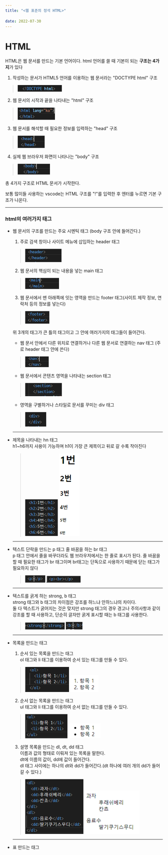 ```yaml
---
title: "<웹 표준의 정석 HTML>"

date: 2022-07-30
---
```


# HTML 

HTML은 웹 문서를 만드는 기본 언어이다. 
html 언어를 쓸 때 기본이 되는 **구조는 4가지**가 있다

1. 작성하는 문서가 HTML5 언어를 이용하는 웹 문서라는 "DOCTYPE html" 구조
>![doc](/assets/img/html%20img/doc.PNG)

2. 웹 문서의 시작과 끝을 나타내는 "html" 구조
>![html](/assets/img/html%20img/html.PNG)

3. 웹 문서를 해석할 때 필요한 정보를 입력하는 "head" 구조
>![head](/assets/img/html%20img/head.PNG)

4. 실제 웹 브라우저 화면이 나타나는 "body" 구조
>![body](/assets/img/html%20img/body.PNG)

총 4가지 구조로 HTML 문서가 시작한다.

보통 많이들 사용하는 vscode는 HTML 구조를 "!"를 입력한 후 엔터를 누르면 기본 구조가 나온다.

***

### html의 여러가지 태그

+ 웹 문서의 구조를 만드는 주요 시멘틱 태그 (body 구조 안에 들어간다.)

  1. 주로 검색 창이나 사이트 메뉴에 삽입하는 header 태그
  >![header](/assets/img/html%20img/header.PNG)
  
  2. 웹 문서의 핵심이 되는 내용을 넣는 main 태그
  >![main](/assets/img/html%20img/main.PNG)

  3. 웹 문서에서 맨 아래쪽에 잇는 영역을 만드는 footer 태그(사이트 제작 정보, 연락처 등의 정보를 넣는다)
  >![footer](/assets/img/html%20img/footer.PNG)
  
  위 3개의 태그가 큰 틀의 태그이고 그 안에 여러가지의 태그들이 들어간다.

  + 웹 문서 안에서 다른 위치로 연결하거나 다른 웹 문서로 연결하는 nav 태그 (주로 header 태그 안에 쓴다)
  >![nav](/assets/img/html%20img/nav.PNG)

  + 웹 문서에서 콘텐츠 영역을 나타내는 section 태그
  >![section](/assets/img/html%20img/section.PNG)

  + 영역을 구별하거나 스타일로 문서를 꾸미는 div 태그
  >![div](/assets/img/html%20img/div.PNG)

  ***

+ 제목을 나타내는 hn 태그<br/>
  h1~h6까지 사용이 가능하며 h1이 가장 큰 제목이고 뒤로 갈 수록 작아진다
  >![hn](/assets/img/html%20img/hn.PNG) ![hnex](/assets/img/html%20img/hnex.PNG)

  ***

+ 텍스트 단락을 만드는 p 태그 줄 바꿈을 하는 br 태그<br/>
  p 태그 안에서 줄을 바꾸더라도 웹 브라우저에서는 한 줄로 표시가 된다. 줄 바꿈을 할 때 필요한 태그가 br 태그이며 br태그는 단독으로 사용하기 때문에 닫는 태그가 필요하지 않다
  >![p](/assets/img/html%20img/p.PNG) ![br](/assets/img/html%20img/br.PNG)
 
  ***

+ 텍스트를 굵게 하는 strong, b 태그<br/>
  strong 태그와 b 태그의 차이점은 강조를 하느냐 안하느냐의 차이다.<br/> 둘 다 텍스트가 굵어지는 것은 맞지만 strong 태그의 경우 경고나 주의사항과 같이 강조를 할 때 사용하고, 단순히 글자만 굵게 표시할 때는 b 태그를 사용한다.
  >![strong](/assets/img/html%20img/strong.PNG)   ![b](/assets/img/html%20img/b.PNG)

  ***

+ 목록을 만드는 태그
  1. 순서 있는 목록을 만드는 태그<br/>
    ol 태그와 li 태그를 이용하여 순서 있는 태그를 만들 수 있다.
    >![ol](/assets/img/html%20img/ol.PNG) ![olex](/assets/img/html%20img/olex.PNG)
  
  2. 순서 없는 목록을 만드는 태그<br/>
    ul 태그와 li 태그를 이용하여 순서 없는 태그를 만들 수 있다.
    >![ul](/assets/img/html%20img/ul.PNG) ![ulex](/assets/img/html%20img/ulex.PNG)

  3. 설명 목록을 만드는 dl, dt, dd 태그<br/>
    이름과 값의 형태로 이뤄져 있는 목록을 말한다.<br/>
    dt에 이름의 값이, dd에 값이 들어간다.<br/>
    dl 태그 사이에는 하나의 dt와 dd가 들어간다.(dt 하나에 여러 개의 dd가 들어 갈 수 있다.)
    >![dl](/assets/img/html%20img/dl.PNG) ![dlex](/assets/img/html%20img/dlex.PNG)

  ***

+ 표 만드는 태그



